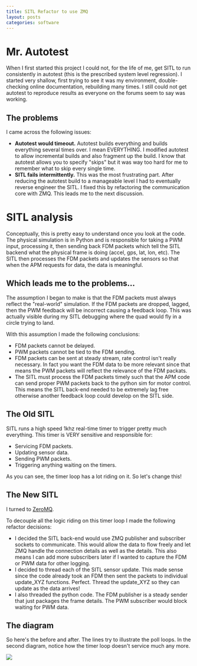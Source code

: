 ```yaml
---
title: SITL Refactor to use ZMQ
layout: posts
categories: software
---
```


# Mr. Autotest

When I first started this project I could not, for the life of me, get SITL to run consistently in autotest (this is the prescribed system level regression).  I started very shallow, first trying to see it was my environment, double-checking online documentation, rebuilding many times.  I still could not get autotest to reproduce results as everyone on the forums seem to say was working.

## The problems

I came across the following issues:

* <strong>Autotest would timeout.</strong>  Autotest builds everything and builds everything several times over.  I mean EVERYTHING.  I modified autotest to allow incremental builds and also fragment up the build.  I know that autotest allows you to specify "skips" but it was way too hard for me to remember what to skip every single time.
* <strong>SITL fails intermittently.</strong>  This was the most frustrating part.  After reducing the autotest build to a manageable level I had to eventually reverse engineer the SITL.  I fixed this by refactoring the communication core with ZMQ.  This leads me to the next discussion.

# SITL analysis

Conceptually, this is pretty easy to understand once you look at the code.  The physical simulation is in Python and is responsible for taking a PWM input, processing it, then sending back FDM packets which tell the SITL backend what the physical frame is doing (accel, gps, lat, lon, etc).  The SITL then processes the FDM packets and updates the sensors so that when the APM requests for data, the data is meaningful.

## Which leads me to the problems...

The assumption I began to make is that the FDM packets must always reflect the "real-world" simulation.  If the FDM packets are dropped, lagged, then the PWM feedback will be incorrect causing a feedback loop.  This was actually visible during my SITL debugging where the quad would fly in a circle trying to land.

With this assumption I made the following conclusions:

* FDM packets cannot be delayed.
* PWM packets cannot be tied to the FDM sending.
* FDM packets can be sent at steady stream, rate control isn't really necessary.  In fact you want the FDM data to be more relevant since that means the PWM packets will reflect the relevance of the FDM packats.
* The SITL must process the FDM packets timely such that the APM code can send proper PWM packets back to the python sim for motor control.  This means the SITL back-end needed to be extremely lag free otherwise another feedback loop could develop on the SITL side.

## The Old SITL

SITL runs a high speed 1khz real-time timer to trigger pretty much everything.  This timer is VERY sensitive and responsible for:

* Servicing FDM packets.
* Updating sensor data.
* Sending PWM packets.
* Triggering anything waiting on the timers.

As you can see, the timer loop has a lot riding on it.  So let's change this!

## The New SITL

I turned to [ZeroMQ](http://zeromq.org/).

To decouple all the logic riding on this timer loop I made the following refactor decisions:

* I decided the SITL back-end would use ZMQ publisher and subscriber sockets to communicate.  This would allow the data to flow freely and let ZMQ handle the connection details as well as the details.  This also means I can add more subscribers later if I wanted to capture the FDM or PWM data for other logging.
* I decided to thread each of the SITL sensor update.  This made sense since the code already took an FDM then sent the packets to individual update_XYZ functions.  Perfect.  Thread the update_XYZ so they can update as the data arrives!
*  I also threaded the python code.  The FDM publisher is a steady sender that just packages the frame details.  The PWM subscriber would block waiting for PWM data.

## The diagram

So here's the before and after.  The lines try to illustrate the poll loops.  In the second diagram, notice how the timer loop doesn't service much any more.

<img src="https://dl.dropboxusercontent.com/u/4242148/Blog/ZeroMQSITL.png" class="img-thumbnail"/>
